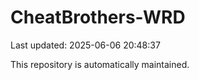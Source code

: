 # CheatBrothers-WRD

Last updated: 2025-06-06 20:48:37

This repository is automatically maintained.
